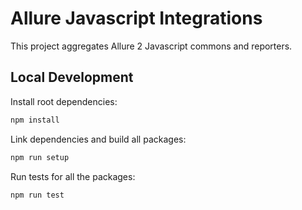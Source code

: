 # Allure Javascript Integrations

This project aggregates Allure 2 Javascript commons and reporters. 

## Local Development

Install root dependencies:

```bash
npm install
```

Link dependencies and build all packages:

```bash
npm run setup
```  

Run tests for all the packages:

```bash
npm run test
```
